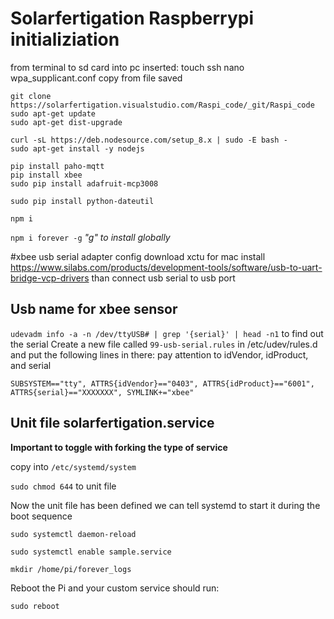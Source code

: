 # Solarfertigation Raspberrypi initializiation

from terminal to sd card into pc inserted:
touch ssh
nano wpa_supplicant.conf
copy from file saved

```
git clone https://solarfertigation.visualstudio.com/Raspi_code/_git/Raspi_code
sudo apt-get update
sudo apt-get dist-upgrade

```
```
curl -sL https://deb.nodesource.com/setup_8.x | sudo -E bash -
sudo apt-get install -y nodejs

```
```
pip install paho-mqtt
pip install xbee
sudo pip install adafruit-mcp3008

```

```
sudo pip install python-dateutil

```
```
npm i

```

```npm i forever -g```
_"g" to install globally_

#xbee usb serial adapter config
download xctu
for mac install https://www.silabs.com/products/development-tools/software/usb-to-uart-bridge-vcp-drivers
than connect usb serial to usb port

## Usb name for xbee sensor
`udevadm info -a -n /dev/ttyUSB# | grep '{serial}' | head -n1` to find out the serial
Create a new file called `99-usb-serial.rules` in /etc/udev/rules.d and put the following lines in there:
pay attention to idVendor, idProduct, and serial
```
SUBSYSTEM=="tty", ATTRS{idVendor}=="0403", ATTRS{idProduct}=="6001", ATTRS{serial}=="XXXXXXX", SYMLINK+="xbee"

```
## Unit file solarfertigation.service

**Important to toggle with forking the type of service**

copy into `/etc/systemd/system`

`sudo chmod 644` to unit file

Now the unit file has been defined we can tell systemd to start it during the boot sequence

```
sudo systemctl daemon-reload

sudo systemctl enable sample.service

mkdir /home/pi/forever_logs
```

Reboot the Pi and your custom service should run:

`sudo reboot`


